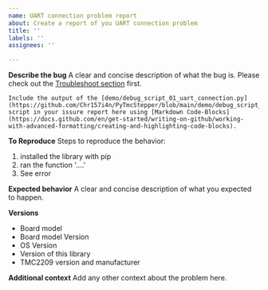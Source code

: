 ```yaml
---
name: UART connection problem report
about: Create a report of you UART connection problem
title: ''
labels: ''
assignees: ''

---
```


**Describe the bug**
A clear and concise description of what the bug is.
Please check out the [Troubleshoot section](https://github.com/Chr157i4n/PyTmcStepper#troubleshoot) first.

```
Include the output of the [demo/debug_script_01_uart_connection.py](https://github.com/Chr157i4n/PyTmcStepper/blob/main/demo/debug_script_01_uart_connection.py) script in your issure report here using [Markdown Code-Blocks](https://docs.github.com/en/get-started/writing-on-github/working-with-advanced-formatting/creating-and-highlighting-code-blocks).
```

**To Reproduce**
Steps to reproduce the behavior:
1. installed the library with pip
2. ran the function '....'
4. See error

**Expected behavior**
A clear and concise description of what you expected to happen.

**Versions**
- Board model
- Board model Version
- OS Version
- Version of this library
- TMC2209 version and manufacturer

**Additional context**
Add any other context about the problem here.
